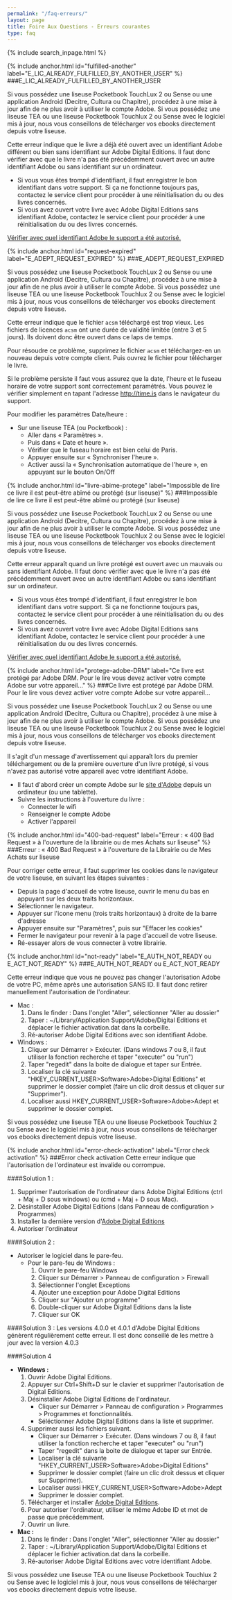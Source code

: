 ```yaml
---
permalink: "/faq-erreurs/"
layout: page
title: Foire Aux Questions - Erreurs courantes
type: faq
---
```


{% include search_inpage.html %}

{% include anchor.html id="fulfilled-another" label="E_LIC_ALREADY_FULFILLED_BY_ANOTHER_USER" %}
###E\_LIC\_ALREADY\_FULFILLED\_BY\_ANOTHER\_USER

<p class="warningtip">Si vous possédez une liseuse Pocketbook TouchLux 2 ou Sense ou une application Android (Decitre, Cultura ou Chapitre), procédez à une mise à jour afin de ne plus avoir à utiliser le compte Adobe. Si vous possédez une liseuse TEA ou une liseuse Pocketbook Touchlux 2 ou Sense avec le logiciel mis à jour, nous vous conseillons de télécharger vos ebooks directement depuis votre liseuse.</p>

Cette erreur indique que le livre a déjà été ouvert avec un identifiant Adobe différent ou bien sans identifiant sur Adobe Digital Editions.
Il faut donc vérifier avec que le livre n'a pas été précédemment ouvert avec un autre identifiant Adobe ou sans identifiant sur un ordinateur.

* Si vous vous êtes trompé d'identifiant, il faut enregistrer le bon identifiant dans votre support. Si ça ne fonctionne toujours pas, contactez le service client pour procéder à une réinitialisation du ou des livres concernés.
* Si vous avez ouvert votre livre avec Adobe Digital Editions sans identifiant Adobe, contactez le service client pour procéder à une réinitialisation du ou des livres concernés.

[Vérifier avec quel identifiant Adobe le support a été autorisé.](/faq-comptes/#identifiant-adobe)

{% include anchor.html id="request-expired" label="E_ADEPT_REQUEST_EXPIRED" %}
###E\_ADEPT\_REQUEST\_EXPIRED

<p class="warningtip">Si vous possédez une liseuse Pocketbook TouchLux 2 ou Sense ou une application Android (Decitre, Cultura ou Chapitre), procédez à une mise à jour afin de ne plus avoir à utiliser le compte Adobe. Si vous possédez une liseuse TEA ou une liseuse Pocketbook Touchlux 2 ou Sense avec le logiciel mis à jour, nous vous conseillons de télécharger vos ebooks directement depuis votre liseuse.</p>

Cette erreur indique que le fichier `acsm` téléchargé est trop vieux. Les fichiers de licences `acsm` ont une durée de validité limitée (entre 3 et 5 jours). Ils doivent donc être ouvert dans ce laps de temps.

Pour résoudre ce problème, supprimez le fichier `acsm` et téléchargez-en un nouveau depuis votre compte client. Puis ouvrez  le fichier pour télécharger le livre.

Si le problème persiste il faut vous assurez que la date, l'heure et le fuseau horaire de votre support sont correctement paramétrés.
Vous pouvez le vérifier simplement en tapant l'adresse <http://time.is> dans le navigateur du support.

Pour modifier les paramètres Date/heure :

* Sur une liseuse TEA (ou Pocketbook) :
    * Aller dans « Paramètres ».
    * Puis dans « Date et heure ».
    * Vérifier que le fuseau horaire est bien celui de Paris.
    * Appuyer ensuite sur « Synchroniser l'heure ».
    * Activer aussi la « Synchronisation automatique de l'heure », en appuyant sur le bouton On/Off

{% include anchor.html id="livre-abime-protege" label="Impossible de lire ce livre il est peut-être abîmé ou protégé (sur liseuse)" %}
###Impossible de lire ce livre il est peut-être abîmé ou protégé (sur liseuse)

<p class="warningtip">Si vous possédez une liseuse Pocketbook TouchLux 2 ou Sense ou une application Android (Decitre, Cultura ou Chapitre), procédez à une mise à jour afin de ne plus avoir à utiliser le compte Adobe. Si vous possédez une liseuse TEA ou une liseuse Pocketbook Touchlux 2 ou Sense avec le logiciel mis à jour, nous vous conseillons de télécharger vos ebooks directement depuis votre liseuse.</p>

Cette erreur apparaît quand un livre protégé est ouvert avec un mauvais ou sans identifiant Adobe.
Il faut donc vérifier avec que le livre n'a pas été précédemment ouvert avec un autre identifiant Adobe ou sans identifiant sur un ordinateur.

* Si vous vous êtes trompé d'identifiant, il faut enregistrer le bon identifiant dans votre support. Si ça ne fonctionne toujours pas, contactez le service client pour procéder à une réinitialisation du ou des livres concernés.
* Si vous avez ouvert votre livre avec Adobe Digital Editions sans identifiant Adobe, contactez le service client pour procéder à une réinitialisation du ou des livres concernés.

[Vérifier avec quel identifiant Adobe le support a été autorisé.](/faq-comptes/#identifiant-adobe)

{% include anchor.html id="protege-adobe-DRM" label="Ce livre est protégé par Adobe DRM. Pour le lire vous devez activer votre compte Adobe sur votre appareil..." %}
###Ce livre est protégé par Adobe DRM. Pour le lire vous devez activer votre compte Adobe sur votre appareil...

<p class="warningtip">Si vous possédez une liseuse Pocketbook TouchLux 2 ou Sense ou une application Android (Decitre, Cultura ou Chapitre), procédez à une mise à jour afin de ne plus avoir à utiliser le compte Adobe. Si vous possédez une liseuse TEA ou une liseuse Pocketbook Touchlux 2 ou Sense avec le logiciel mis à jour, nous vous conseillons de télécharger vos ebooks directement depuis votre liseuse.</p>

Il s'agit d'un message d'avertissement qui apparaît lors du premier téléchargement ou de la première ouverture d'un livre protégé, si vous n'avez pas autorisé votre appareil avec votre identifiant Adobe.

* Il faut d'abord créer un compte Adobe sur le [site d'Adobe](https://adobeid-na1.services.adobe.com/renga-idprovider/pages/create_account?client_id=adobedotcom2&callback=https%3A%2F%2Fims-na1.adobelogin.com%2Fims%2Fadobeid%2Fadobedotcom2%2FAdobeID%2Ftoken%3Fredirect_uri%3Dhttps%253A%252F%252Fwww.adobe.com%252Ffr%252F%2523from_ims%253Dtrue%2526old_hash%253D%252523%2526api%253Dauthorize%26scope%3Dcreative_cloud%252CAdobeID%252Copenid%252Cgnav%252Cread_organizations%252Cadditional_info.projectedProductContext%252Csao.ACOM_CLOUD_STORAGE%252Csao.stock%252Csao.cce_private&client_redirect=https%3A%2F%2Fims-na1.adobelogin.com%2Fims%2Fredirect%2Fadobedotcom2%3Fclient_redirect%3Dhttps%253A%252F%252Fwww.adobe.com%252Ffr%252F%2523from_ims%253Dtrue%2526old_hash%253D%252523%2526api%253Dauthorize&denied_callback=https%3A%2F%2Fims-na1.adobelogin.com%2Fims%2Fdenied%2Fadobedotcom2%3Fredirect_uri%3Dhttps%253A%252F%252Fwww.adobe.com%252Ffr%252F%2523from_ims%253Dtrue%2526old_hash%253D%252523%2526api%253Dauthorize%26response_type%3Dtoken%26scope%3Dcreative_cloud%252CAdobeID%252Copenid%252Cgnav%252Cread_organizations%252Cadditional_info.projectedProductContext%252Csao.ACOM_CLOUD_STORAGE%252Csao.stock%252Csao.cce_private&display=web_v2&locale=fr_FR&relay=26c0f864-18d4-422c-8048-1f1d5fe0039b&flow=true&flow_type=token&dc=false&eu=false&idp_flow_type=login) depuis un ordinateur (ou une tablette).
* Suivre les instructions à l'ouverture du livre :
    * Connecter le wifi
    * Renseigner le compte Adobe
    * Activer l'appareil

{% include anchor.html id="400-bad-request" label="Erreur : « 400 Bad Request » à l'ouverture de la librairie ou de mes Achats sur liseuse" %}
###Erreur : « 400 Bad Request » à l'ouverture de la Librairie ou de Mes Achats sur liseuse

Pour corriger cette erreur, il faut supprimer les cookies dans le navigateur de votre liseuse, en suivant les étapes suivantes :

 * Depuis la page d'accueil de votre liseuse, ouvrir le menu du bas en appuyant sur les deux traits horizontaux.
 * Sélectionner le navigateur.
 * Appuyer sur l'icone menu (trois traits horizontaux) à droite de la barre d'adresse
 * Appuyer ensuite sur "Paramètres", puis sur "Effacer les cookies"
 * Fermer le navigateur pour revenir à la page d'accueil de votre liseuse.
 * Ré-essayer alors de vous connecter à votre librairie.

{% include anchor.html id="not-ready" label="E_AUTH_NOT_READY ou E_ACT_NOT_READY" %}
###E\_AUTH\_NOT\_READY ou E\_ACT\_NOT\_READY

Cette erreur indique que vous ne pouvez pas changer l'autorisation Adobe de votre PC, même après une autorisation SANS ID.
Il faut donc retirer manuellement l'autorisation de l'ordinateur.

* Mac :
    1. Dans le finder : Dans l'onglet "Aller", sélectionner "Aller au dossier"
    2. Taper : ~/Library/Application Support/Adobe/Digital Editions et déplacer le fichier activation.dat dans la corbeille.
    3. Ré-autoriser Adobe Digital Editions avec son identifiant Adobe.
* Windows :
    1. Cliquer sur Démarrer > Exécuter. (Dans windows 7 ou 8, il faut utiliser la fonction recherche et taper "executer" ou "run")
    2. Taper "regedit" dans la boite de dialogue et taper sur Entrée.
    3. Localiser la clé suivante "HKEY_CURRENT_USER>Software>Adobe>Digital Editions" et supprimer le dossier complet (faire un clic droit dessus et cliquer sur "Supprimer").
    4. Localiser aussi HKEY_CURRENT_USER>Software>Adobe>Adept et supprimer le dossier complet.

<p class="warningtip">Si vous possédez une liseuse TEA ou une liseuse Pocketbook Touchlux 2 ou Sense avec le logiciel mis à jour, nous vous conseillons de télécharger vos ebooks directement depuis votre liseuse.</p>   

{% include anchor.html id="error-check-activation" label="Error check activation" %}
###Error check activation
Cette erreur indique que l'autorisation de l'ordinateur est invalide ou corrompue.

####Solution 1 :
1. Supprimer l'autorisation de l'ordinateur dans Adobe Digital Editions (ctrl + Maj + D sous windows) ou (cmd + Maj + D sous Mac).
2. Désinstaller Adobe Digital Editions (dans Panneau de configuration > Programmes)
3. Installer la dernière version d'[Adobe Digital Editions](http://www.adobe.com/fr/solutions/ebook/digital-editions/download.html)
4. Autoriser l'ordinateur

####Solution 2 :
* Autoriser le logiciel dans le pare-feu.
    * Pour le pare-feu de Windows :
        1. Ouvrir le pare-feu Windows
        2. Cliquer sur Démarrer > Panneau de configuration > Firewall
        3. Sélectionner l'onglet Exceptions
        4. Ajouter une exception pour Adobe Digital Editions
        5. Cliquer sur "Ajouter un programme"
        6. Double-cliquer sur Adobe Digital Editions dans la liste
        7. Cliquer sur OK

####Solution 3 :
Les versions 4.0.0 et 4.0.1 d'Adobe Digital Editions génèrent régulièrement cette erreur. Il est donc conseillé de les mettre à jour avec la version 4.0.3

####Solution 4
* **Windows :**
    1. Ouvrir Adobe Digital Editions.
    2. Appuyer sur Ctrl+Shift+D sur le clavier et supprimer l'autorisation de Digital Editions.
    3. Désinstaller Adobe Digital Editions de l'ordinateur.
        * Cliquer sur Démarrer > Panneau de configuration > Programmes > Programmes et fonctionnalités.
        * Séléctionner Adobe Digital Editions dans la liste et supprimer.
    4. Supprimer aussi les fichiers suivant.
        * Cliquer sur Démarrer > Exécuter. (Dans windows 7 ou 8, il faut utiliser la fonction recherche et taper "executer" ou "run")
        * Taper "regedit" dans la boite de dialogue et taper sur Entrée.
        * Localiser la clé suivante "HKEY\_CURRENT\_USER>Software>Adobe>Digital Editions"
        * Supprimer le dossier complet (faire un clic droit dessus et cliquer sur Supprimer).
        * Localiser aussi HKEY\_CURRENT\_USER>Software>Adobe>Adept
        * Supprimer le dossier complet.
    5. Télécharger et installer [Adobe Digital Editions](http://www.adobe.com/products/digitaleditions/).
    6. Pour autoriser l'ordinateur, utiliser le même Adobe ID et mot de passe que précédemment.
    7. Ouvrir un livre.
* **Mac :**
    1. Dans le finder : Dans l'onglet "Aller", sélectionner "Aller au dossier"
    2. Taper : ~/Library/Application Support/Adobe/Digital Editions et déplacer le fichier activation.dat dans la corbeille.
    3. Ré-autoriser Adobe Digital Editions avec votre identifiant Adobe.

<p class="warningtip">Si vous possédez une liseuse TEA ou une liseuse Pocketbook Touchlux 2 ou Sense avec le logiciel mis à jour, nous vous conseillons de télécharger vos ebooks directement depuis votre liseuse.</p>   
